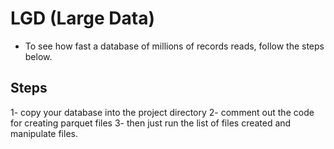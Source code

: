 # LGD (Large Data)

- To see how fast a database of millions of records reads, follow the steps below.


## Steps

1- copy your database into the project directory
2- comment out the code for creating parquet files
3- then just run the list of files created and manipulate files.
